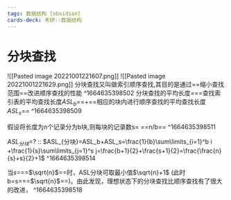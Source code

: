 ```yaml
---
tags: 数据结构 [obsidian]
cards-deck: 考研::数据结构
---
```


# 分块查找

![[Pasted image 20221001221607.png]]
![[Pasted image 20221001221629.png]]
分块查找又叫做索引顺序查找,其目的是通过==缩小查找范围==改进顺序查找的性能
^1664635398502
分块查找的平均长度===查找索引表的平均查找长度$ASL_b$==+==相应的块内进行顺序查找的平均查找长度$ASL_s$==
^1664635398509

假设将长度为n个记录分为b块,则每块的记录数s= ==n/b==
^1664635398511

$ASL_{分块}=$? :: $ASL_{分块}=ASL_b+ASL_s=\frac{1}{b}\sum\limits_{i=1}^b i +\frac{1}{s}\sum\limits_{j=1}^s j=\frac{b+1}{2}+\frac{s+1}{2}=\frac{\frac{n}{s}+s}{2}+1$ ^1664635398514

当$s=$==$\sqrt{n}$==时，ASL分块可取最小值$\sqrt{n}+1$ (此时b=s===$\sqrt{n}$==)。由此发现，理想状态下的分块查找比顺序查找有了很大的改进，
^1664635398518
